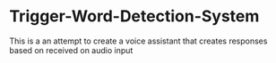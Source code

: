 # Trigger-Word-Detection-System
This is a an attempt to create a voice assistant that creates responses based on received on audio input

